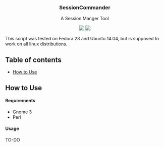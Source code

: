 <h3 align="center">SessionCommander</h3>
<p align="center">A Session Manger Tool</p>

<p align="center">
<a href="https://github.com/pablomenino/SessionCommander/releases"><img src="https://img.shields.io/github/release/pablomenino/SessionCommander.svg"></a>
<a href="./LICENSE"><img src="https://img.shields.io/github/license/pablomenino/SessionCommander.svg"></a>
</p>

This script was tested on Fedora 23 and Ubuntu 14.04, but is supposed to work on all linux distributions.

## Table of contents

* [How to Use](#how-to-use)

## <a name="how-to-use">How to Use

#### Requirements

* Gnome 3
* Perl

#### Usage

TO-DO

